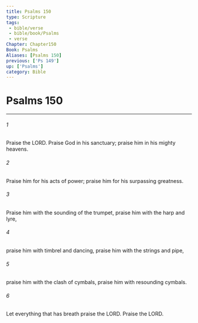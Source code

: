 ```yaml
---
title: Psalms 150
type: Scripture
tags:
 - bible/verse
 - bible/book/Psalms
 - verse
Chapter: Chapter150
Book: Psalms
Aliases: [Psalms 150]
previous: ['Ps 149']
up: ['Psalms']
category: Bible
---
```

# Psalms 150

***


###### 1 
Praise the LORD. Praise God in his sanctuary; praise him in his mighty heavens. 

###### 2 
Praise him for his acts of power; praise him for his surpassing greatness. 

###### 3 
Praise him with the sounding of the trumpet, praise him with the harp and lyre, 

###### 4 
praise him with timbrel and dancing, praise him with the strings and pipe, 

###### 5 
praise him with the clash of cymbals, praise him with resounding cymbals. 

###### 6 
Let everything that has breath praise the LORD. Praise the LORD. 

